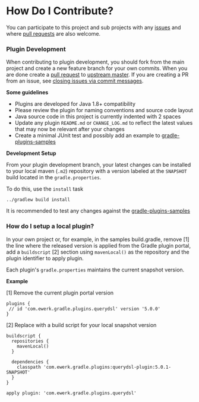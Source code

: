 # How Do I Contribute?

You can participate to this project and sub projects with any [issues](https://github.com/ewerk/querydsl-plugin/issues) 
and where [pull requests](https://github.com/ewerk/querydsl-plugin/pulls) are also welcome.

### Plugin Development

When contributing to plugin development, you should fork from the main project and create a new 
feature branch for your own commits. When you are done create a 
[pull request](https://help.github.com/articles/using-pull-requests/) to 
[upstream master](https://github.com/ewerk/gradle-plugins/tree/master).
If you are creating a PR from an issue, see [closing issues via commit messages](https://help.github.com/articles/closing-issues-via-commit-messages/).

 **Some guidelines**
* Plugins are developed for Java 1.8+ compatibility
* Please review the plugin for naming conventions and source code layout
* Java source code in this project is currently indented with 2 spaces
* Update any plugin `README.md` or `CHANGE_LOG.md` to reflect the latest values that may now be relevant after your changes
* Create a minimal JUnit test and possibly add an example to [gradle-plugins-samples](https://github.com/ewerk/gradle-plugins-samples)

**Development Setup**

From your plugin development branch, your latest changes can be installed to your local maven (`.m2`) 
repository with a version labeled at the `SNAPSHOT` build located in the `gradle.properties`.

To do this, use the `install` task
```
../gradlew build install
```

It is recommended to test any changes against the [gradle-plugins-samples](https://github.com/ewerk/gradle-plugins-samples)

### How do I setup a local plugin?

In your own project or, for example, in the samples build.gradle, remove [1] the line where the 
released version is applied from the Gradle plugin portal, add a `buildscript` [2] section 
using `mavenLocal()` as the repository and the plugin identifier to apply plugin.

Each plugin's `gradle.properties` maintains the current snapshot version.

**Example**

[1] Remove the current plugin portal version
```
plugins {
 // id 'com.ewerk.gradle.plugins.querydsl' version '5.0.0'
}
```
[2] Replace with a build script for your local snapshot version
```
buildscript {
  repositories {
    mavenLocal()
  }

  dependencies {
    classpath 'com.ewerk.gradle.plugins:querydsl-plugin:5.0.1-SNAPSHOT'
  }
}

apply plugin: 'com.ewerk.gradle.plugins.querydsl'
```
